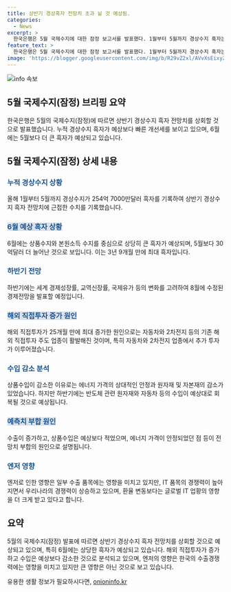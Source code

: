 ```yaml
---
title: 상반기 경상흑자 전망치 초과 닅 것 예상됨.
categories:
  - News
excerpt: >
  한국은행은 5월 국제수지에 대한 잠정 보고서를 발표했다. 1월부터 5월까지 경상수지 흑자는 254.7억달러로, 상반기 전망치에 근접한 수치를 기록했다. 또한 6월에는 더 큰 흑자가 예상되며, 금융통계부장은 상반기 전망치를 초과할 것으로 예상했다. 다른 전망과 직접 투자, 수입 등 상세 내용도 함께 소개됐다. 특히, 이번 수지 변화가 일본과의 경합, 원화의 변동 등에 어떤 영향을 미칠지에 대한 안목 또한 제시됐다. 
feature_text: >
  한국은행은 5월 국제수지에 대한 잠정 보고서를 발표했다. 1월부터 5월까지 경상수지 흑자는 254.7억달러로, 상반기 전망치에 근접한 수치를 기록했다. 또한 6월에는 더 큰 흑자가 예상되며, 금융통계부장은 상반기 전망치를 초과할 것으로 예상했다. 다른 전망과 직접 투자, 수입 등 상세 내용도 함께 소개됐다. 특히, 이번 수지 변화가 일본과의 경합, 원화의 변동 등에 어떤 영향을 미칠지에 대한 안목 또한 제시됐다. 
image: 'https://blogger.googleusercontent.com/img/b/R29vZ2xl/AVvXsEixyZcFfHzMRdzZMjFBmAUKJYCLCGyLL1o632UiGVXcaFdKo_bkvkuCioo0uUKlGfBVcT3P84aROyZIXSBEx3Aw5nCQ3pTgDom1WDC4m8eifvWiAmWEEVb4x6G_l8C0QH225ldMjyaFvpxGEBGNO37VmDTDMHGhJPq73UglMfDca1-0aw/s1600/blogspot.png'
---
```


<p><img src="https://blogger.googleusercontent.com/img/b/R29vZ2xl/AVvXsEixyZcFfHzMRdzZMjFBmAUKJYCLCGyLL1o632UiGVXcaFdKo_bkvkuCioo0uUKlGfBVcT3P84aROyZIXSBEx3Aw5nCQ3pTgDom1WDC4m8eifvWiAmWEEVb4x6G_l8C0QH225ldMjyaFvpxGEBGNO37VmDTDMHGhJPq73UglMfDca1-0aw/s1600/blogspot.png" alt="info 속보" /></p>

<h2 data-ke-size="size26">5월 국제수지(잠정) 브리핑 요약</h2>

<p data-ke-size="size16">한국은행은 5월의 국제수지(잠정)에 따르면 상반기 경상수지 흑자 전망치를 상회할 것으로 발표했습니다. 누적 경상수지 흑자가 예상보다 빠른 개선세를 보이고 있으며, 6월에는 5월보다 더 큰 흑자가 예상되고 있습니다.</p>

<h2 data-ke-size="size26">5월 국제수지(잠정) 상세 내용</h2>

<h3><b><span style="color: #1a5490;">누적 경상수지 상황</span></b></h3>

<p data-ke-size="size16">올해 1월부터 5월까지 경상수지가 254억 7000만달러 흑자를 기록하여 상반기 경상수지 흑자 전망치에 근접한 수치를 기록했습니다.</p>

<h3><b><span style="background-color: #21538527; color: #1a5490;">6월 예상 흑자 상황</span></b></h3>

<p data-ke-size="size16">6월에는 상품수지와 본원소득 수지를 중심으로 상당히 큰 흑자가 예상되며, 5월보다 30억달러 더 늘어난 것으로 보입니다. 이는 3년 9개월 만에 최대 흑자입니다.</p>

<h3><b><span style="color: #1a5490;">하반기 전망</span></b></h3>

<p data-ke-size="size16">하반기에는 세계 경제성장률, 교역신장률, 국제유가 등의 변화를 고려하여 8월에 수정된 경제전망을 발표할 예정입니다.</p>

<h3><b><span style="background-color: #21538527; color: #1a5490;">해외 직접투자 증가 원인</span></b></h3>

<p data-ke-size="size16">해외 직접투자가 25개월 만에 최대 증가한 원인으로는 자동차와 2차전지 등의 기존 해외 직접투자 주도 업종이 활발해진 것이며, 특히 자동차와 2차전지 업종에서 추가 투자가 이루어졌습니다.</p>

<h3><b><span style="color: #1a5490;">수입 감소 분석</span></b></h3>

<p data-ke-size="size16">상품수입이 감소한 이유로는 에너지 가격의 상대적인 안정과 원자재 및 자본재의 감소가 있었습니다. 하지만 하반기에는 반도체 관련 원자재와 자동차 등의 수입이 예상대로 회복될 것으로 예상됩니다.</p>

<h3><b><span style="background-color: #21538527; color: #1a5490;">예측치 부합 원인</span></b></h3>

<p data-ke-size="size16">수출이 증가하고, 상품수입은 예상보다 적었으며, 에너지 가격이 안정되었던 점 등이 전망치 부합의 원인으로 설명됩니다.</p>

<h3><b><span style="color: #1a5490;">엔저 영향</span></b></h3>

<p data-ke-size="size16">엔저로 인한 영향은 일부 수출 품목에는 영향을 미치고 있지만, IT 품목의 경쟁력이 높아지면서 우리나라의 경쟁력이 상승하고 있으며, 환율 변동보다는 글로벌 IT 업황의 영향을 더 크게 받고 있다고 합니다.</p>

<h2 data-ke-size="size26">요약</h2>

<p data-ke-size="size16">5월의 국제수지(잠정) 발표에 따르면 상반기 경상수지 흑자 전망치를 상회할 것으로 예상되고 있으며, 특히 6월에는 상당한 흑자가 예상되고 있습니다. 해외 직접투자가 증가하고 수입은 예상보다 감소한 것으로 분석되고 있으며, 엔저의 영향은 한국의 수출경쟁력에는 영향을 미치고 있지만 큰 영향은 아닌 것으로 보고 있습니다.</p>
유용한 생활 정보가 필요하시다면, <a href="https://onioninfo.kr" rel="dofollow">onioninfo.kr</a>


